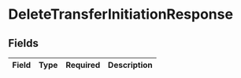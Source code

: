 # DeleteTransferInitiationResponse


## Fields

| Field       | Type        | Required    | Description |
| ----------- | ----------- | ----------- | ----------- |